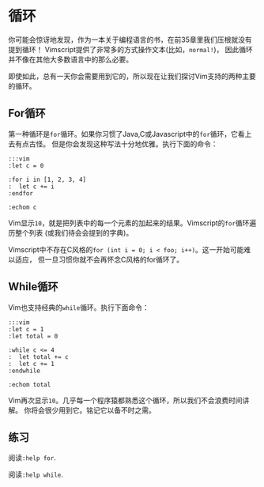 循环
=======

你可能会惊讶地发现，作为一本关于编程语言的书，在前35章里我们压根就没有提到循环！
Vimscript提供了非常多的方式操作文本(比如，`normal!`)，
因此循环并不像在其他大多数语言中的那么必要。

即使如此，总有一天你会需要用到它的，所以现在让我们探讨Vim支持的两种主要的循环。

For循环
---------

第一种循环是`for`循环。如果你习惯了Java,C或Javascript中的`for`循环，它看上去有点古怪。
但是你会发现这种写法十分地优雅。执行下面的命令：

    :::vim
    :let c = 0

    :for i in [1, 2, 3, 4]
    :  let c += i
    :endfor

    :echom c

Vim显示`10`，就是把列表中的每一个元素的加起来的结果。Vimscript的`for`循环遍历整个列表
(或我们待会会提到的字典)。

Vimscript中不存在C风格的`for (int i = 0; i < foo; i++)`。这一开始可能难以适应，
但一旦习惯你就不会再怀念C风格的for循环了。

While循环
-----------

Vim也支持经典的`while`循环。执行下面命令：

    :::vim
    :let c = 1
    :let total = 0

    :while c <= 4
    :  let total += c
    :  let c += 1
    :endwhile

    :echom total

Vim再次显示`10`。几乎每一个程序猿都熟悉这个循环，所以我们不会浪费时间讲解。
你将会很少用到它。铭记它以备不时之需。

练习
---------

阅读`:help for`.

阅读`:help while`.
